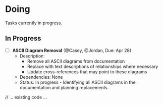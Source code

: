 # Doing

Tasks currently in progress.

## In Progress

- [ ] **ASCII Diagram Removal** (@Casey, @Jordan, Due: Apr 28)
  - Description:
    - Remove all ASCII diagrams from documentation
    - Replace with text descriptions of relationships where necessary
    - Update cross-references that may point to these diagrams
  - Dependencies: None
  - Status: In progress - Identifying all ASCII diagrams in the documentation and planning replacements.

// ... existing code ... 